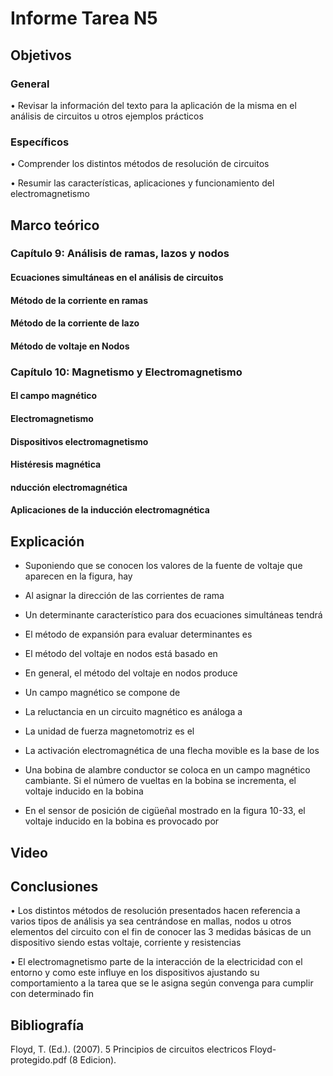 # Informe Tarea N5
## Objetivos
### General

•	Revisar la información del texto para la aplicación de la misma en el análisis de circuitos u otros ejemplos prácticos 

### Específicos

•	Comprender los distintos métodos de resolución de circuitos

•	Resumir las características, aplicaciones y funcionamiento del electromagnetismo

## Marco teórico

### Capítulo 9: Análisis de ramas, lazos y nodos 

#### Ecuaciones simultáneas en el análisis de circuitos
#### Método de la corriente en ramas
#### Método de la corriente de lazo
#### Método de voltaje en Nodos

### Capítulo 10: Magnetismo y Electromagnetismo

#### El campo magnético
#### Electromagnetismo
#### Dispositivos electromagnetismo
#### Histéresis magnética
#### nducción electromagnética
#### Aplicaciones de la inducción electromagnética

## Explicación
- Suponiendo que se conocen los valores de la fuente de voltaje que aparecen en la figura, hay
 
- Al asignar la dirección de las corrientes de rama
 
- Un determinante característico para dos ecuaciones simultáneas tendrá
 
- El método de expansión para evaluar determinantes es
 
- El método del voltaje en nodos está basado en
 
- En general, el método del voltaje en nodos produce
 
- Un campo magnético se compone de
 
- La reluctancia en un circuito magnético es análoga a

- La unidad de fuerza magnetomotriz es el

- La activación electromagnética de una flecha movible es la base de los

- Una bobina de alambre conductor se coloca en un campo magnético cambiante. Si el número de vueltas en la bobina se incrementa, el voltaje inducido en la bobina

- En el sensor de posición de cigüeñal mostrado en la figura 10-33, el voltaje inducido en la bobina es provocado por

## Video
## Conclusiones

•	Los distintos métodos de resolución presentados hacen referencia a varios tipos de análisis ya sea centrándose en mallas, nodos u otros elementos del circuito con el fin de conocer las 3 medidas básicas de un dispositivo siendo estas voltaje, corriente y resistencias

•	El electromagnetismo parte de la interacción de la electricidad con el entorno y como este influye en los dispositivos ajustando su comportamiento a la tarea que se le asigna según convenga para cumplir con determinado fin 

## Bibliografía
Floyd, T. (Ed.). (2007). 5 Principios de circuitos electricos Floyd-protegido.pdf (8 Edicion).
